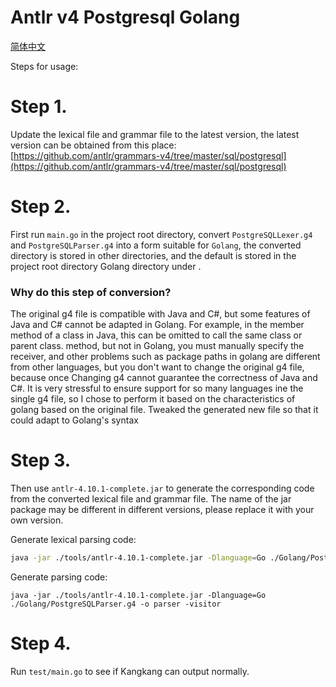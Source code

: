 # Antlr v4 Postgresql Golang

[简体中文](./README_zh.md)

Steps for usage:

# Step 1.

Update the lexical file and grammar file to the latest version, the latest version can be obtained from this place:  
[https://github.com/antlr/grammars-v4/tree/master/sql/postgresql](https://github.com/antlr/grammars-v4/tree/master/sql/postgresql)

# Step 2.

First run `main.go` in the project root directory, convert `PostgreSQLLexer.g4` and `PostgreSQLParser.g4` into a form
suitable for `Golang`, the converted directory is stored in other directories, and the default is stored in the project
root directory Golang directory under .

### Why do this step of conversion?

The original g4 file is compatible with Java and C#, but some features of Java and C# cannot be adapted in Golang. For
example, in the member method of a class in Java, this can be omitted to call the same class or parent class. method,
but not in Golang, you must manually specify the receiver, and other problems such as package paths in golang are
different from other languages, but you don't want to change the original g4 file, because once Changing g4 cannot
guarantee the correctness of Java and C#. It is very stressful to ensure support for so many languages ine the single g4
file, so I chose to perform it based on the characteristics of golang based on the original file. Tweaked the generated
new file so that it could adapt to Golang's syntax

# Step 3.

Then use `antlr-4.10.1-complete.jar` to generate the corresponding code from the converted lexical file and grammar
file. The name of the jar package may be different in different versions, please replace it with your own version.

Generate lexical parsing code:

```bash
java -jar ./tools/antlr-4.10.1-complete.jar -Dlanguage=Go ./Golang/PostgreSQLLexer.g4 -o parser -visitor
````

Generate parsing code:

````
java -jar ./tools/antlr-4.10.1-complete.jar -Dlanguage=Go ./Golang/PostgreSQLParser.g4 -o parser -visitor
````

# Step 4.

Run `test/main.go` to see if Kangkang can output normally.
